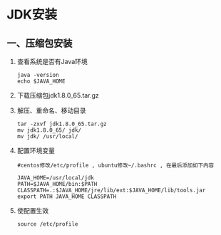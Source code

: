

# JDK安装

## 一、压缩包安装

1. 查看系统是否有Java环境 

   ```shell
   java -version
   echo $JAVA_HOME
   ```

   

2. 下载压缩包jdk1.8.0_65.tar.gz

3. 解压、重命名、移动目录

   ```shell
   tar -zxvf jdk1.8.0_65.tar.gz
   mv jdk1.8.0_65/ jdk/
   mv jdk/ /usr/local/
   ```

4. 配置环境变量

   ```shell
   #centos修改/etc/profile , ubuntu修改~/.bashrc , 在最后添加如下内容
   
   JAVA_HOME=/usr/local/jdk
   PATH=$JAVA_HOME/bin:$PATH
   CLASSPATH=.:$JAVA_HOME/jre/lib/ext:$JAVA_HOME/lib/tools.jar
   export PATH JAVA_HOME CLASSPATH
   ```

5. 使配置生效

   ```shell
   source /etc/profile
   ```

   